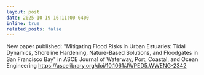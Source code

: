 ```yaml
---
layout: post
date: 2025-10-19 16:11:00-0400
inline: true
related_posts: false
---
```


New paper published: "Mitigating Flood Risks in Urban Estuaries: Tidal Dynamics, Shoreline Hardening, Nature-Based Solutions, and Floodgates in San Francisco Bay" in ASCE Journal of Waterway, Port, Coastal, and Ocean Engineering https://ascelibrary.org/doi/10.1061/JWPED5.WWENG-2342
